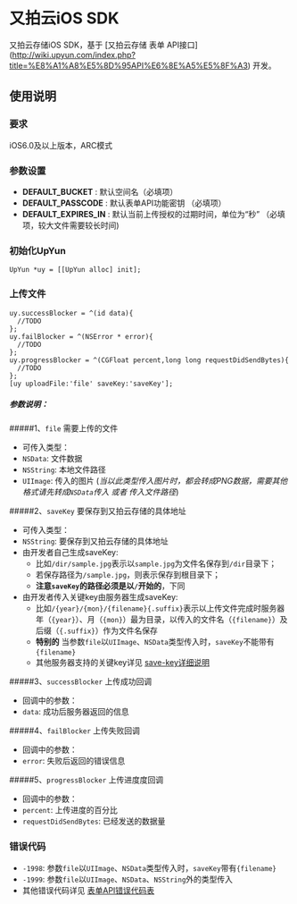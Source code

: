 # 又拍云iOS SDK

又拍云存储iOS SDK，基于 [又拍云存储 表单 API接口] (http://wiki.upyun.com/index.php?title=%E8%A1%A8%E5%8D%95API%E6%8E%A5%E5%8F%A3) 开发。
## 使用说明
### 要求
iOS6.0及以上版本，ARC模式
### 参数设置
* **DEFAULT_BUCKET** : 默认空间名（必填项）
* **DEFAULT_PASSCODE** : 默认表单API功能密钥 （必填项）
* **DEFAULT_EXPIRES_IN** : 默认当前上传授权的过期时间，单位为“秒” （必填项，较大文件需要较长时间)

### 初始化UpYun
````
UpYun *uy = [[UpYun alloc] init];
````

### 上传文件
````
uy.successBlocker = ^(id data){
  //TODO
};
uy.failBlocker = ^(NSError * error){
  //TODO
};
uy.progressBlocker = ^(CGFloat percent,long long requestDidSendBytes){
  //TODO
};
[uy uploadFile:'file' saveKey:'saveKey'];
````
##### 参数说明：

#####1、`file` 需要上传的文件
* 可传入类型：
 * `NSData`:   文件数据
 * `NSString`: 本地文件路径
 * `UIImage`:  传入的图片 (*当以此类型传入图片时，都会转成PNG数据，需要其他格式请先转成`NSData`传入 或者 传入文件路径*)

#####2、`saveKey` 要保存到又拍云存储的具体地址
* 可传入类型：
 * `NSString`: 要保存到又拍云存储的具体地址
* 由开发者自己生成saveKey:
  * 比如`/dir/sample.jpg`表示以`sample.jpg`为文件名保存到`/dir`目录下；
  * 若保存路径为`/sample.jpg`，则表示保存到根目录下；
  * **注意`saveKey`的路径必须是以`/`开始的**，下同
* 由开发者传入关键key由服务器生成saveKey:
  * 比如`/{year}/{mon}/{filename}{.suffix}`表示以上传文件完成时服务器年（`{year}`）、月（`{mon}`）最为目录，以传入的文件名（`{filename}`）及后缀（`{.suffix}`）作为文件名保存
  * **特别的** 当参数`file`以`UIImage`、`NSData`类型传入时，`saveKey`不能带有`{filename}`
  * 其他服务器支持的关键key详见 [save-key详细说明](http://wiki.upyun.com/index.php?title=%E8%A1%A8%E5%8D%95API%E6%8E%A5%E5%8F%A3#.E6.B3.A81.EF.BC.9Asave-key.E8.AF.A6.E7.BB.86.E8.AF.B4.E6.98.8E) 

#####3、`successBlocker` 上传成功回调
* 回调中的参数：
 * `data`: 成功后服务器返回的信息

#####4、`failBlocker` 上传失败回调
* 回调中的参数：
 * `error`: 失败后返回的错误信息


#####5、`progressBlocker` 上传进度度回调
* 回调中的参数：
 * `percent`: 上传进度的百分比
 * `requestDidSendBytes`: 已经发送的数据量

### 错误代码
* `-1998`: 参数`file`以`UIImage`、`NSData`类型传入时，`saveKey`带有`{filename}`
* `-1999`: 参数`file`以`UIImage`、`NSData`、`NSString`外的类型传入
* 其他错误代码详见 [表单API错误代码表](http://wiki.upyun.com/index.php?title=%E8%A1%A8%E5%8D%95API%E6%8E%A5%E5%8F%A3#.E8.A1.A8.E5.8D.95API.E9.94.99.E8.AF.AF.E4.BB.A3.E7.A0.81.E8.A1.A8) 
